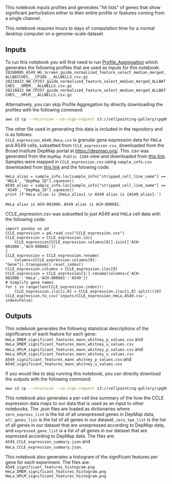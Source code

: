 This notebook inputs profiles and generates "hit lists" of genes that show significant perturbation either to their entire profile or features coming from a single channel.

This notebook requires hours to days of computation time for a normal desktop computer on a genome-scale dataset.

## Inputs

To run this notebook you will first need to run [Profile_Aggregation](../Profile_Aggregation) which generates the following profiles that are used as inputs for this notebook:
`20200805_A549_WG_Screen_guide_normalized_feature_select_median_merged_ALLBATCHES___CP186___ALLWELLS.csv.gz`  
`20210422_6W_CP257_guide_normalized_feature_select_median_merged_ALLBATCHES___DMEM___ALLWELLS.csv.gz`  
`20210422_6W_CP257_guide_normalized_feature_select_median_merged_ALLBATCHES___HPLM___ALLWELLS.csv.gz` 

Alternatively, you can skip Profile Aggregation by directly downloading the profiles with the following command:
```bash
aws s3 cp --recursive --no-sign-request s3://cellpainting-gallery/cpg0021-periscope/broad/workspace/profiles/ ../Profile_Aggregation/ --exclude "*" --include "20200805_A549_WG_Screen_guide_normalized_feature_select_median_merged_ALLBATCHES___CP186___ALLWELLS.csv.gz" --include "20210422_6W_CP257_guide_normalized_feature_select_median_merged_ALLBATCHES___DMEM___ALLWELLS.csv.gz" --include "20210422_6W_CP257_guide_normalized_feature_select_median_merged_ALLBATCHES___HPLM___ALLWELLS.csv.gz"
```

The other file used in generating this data is included in the repository and is as follows:  
`CCLE_expression_A549_HeLa.csv` is granular gene expression data for HeLa and A549 cells, subsetted from `CCLE_expression.csv`, downloaded from the Broad Institute DepMap portal at https://depmap.org/.
This .csv was generated from the `DepMap Public 21Q4` view and downloaded from [this link](https://depmap.org/portal/download/all/?releasename=DepMap+Public+21Q4&filename=CCLE_expression.csv).
Samples were mapped in `CCLE_expression.csv` using `sample_info.csv` downloaded from [this link](https://depmap.org/portal/download/all/?releasename=DepMap+Public+21Q4&filename=sample_info.csv) and the folowing code:  
```python3
HeLa_alias = sample_info.loc[sample_info["stripped_cell_line_name"] == 'HELA', "DepMap_ID"].squeeze()
A549_alias = sample_info.loc[sample_info["stripped_cell_line_name"] == 'A549', "DepMap_ID"].squeeze()
print (f'HeLa alias is {HeLa_alias}.\n A549 alias is {A549_alias}.')
```
`HeLa alias is ACH-001086.`
`A549 alias is ACH-000681.`

CCLE_expression.csv was subsetted to just A549 and HeLa cell data with the following code:
```python3
import pandas as pd
CCLE_expression = pd.read_csv("CCLE_expression.csv")
CCLE_expression = CCLE_expression.loc[
    CCLE_expression[CCLE_expression.columns[0]].isin(['ACH-001086','ACH-000681'])
]
CCLE_expression = CCLE_expression.rename(
    columns={CCLE_expression.columns[0]: "Gene"}).transpose().reset_index()
CCLE_expression.columns = CCLE_expression.iloc[0]
CCLE_expression = CCLE_expression[1:].rename(columns={'ACH-001086':'HeLa','ACH-000681':'A549'})
# Simplify gene names
for i in range(len(CCLE_expression.index)):
    CCLE_expression.iloc[i,0] = CCLE_expression.iloc[i,0].split()[0]
CCLE_expression.to_csv('inputs/CCLE_expression_HeLa_A549.csv', index=False)
```

## Outputs

This notebook generates the following statistical descriptions of the significance of each feature for each gene:  
`HeLa_DMEM_significant_features_mann_whitney_p_values.csv` and `HeLa_DMEM_significant_features_mann_whitney_u_values.csv`  
`HeLa_HPLM_significant_features_mann_whitney_p_values.csv` and `HeLa_HPLM_significant_features_mann_whitney_u_values.csv`  
`A549_significant_features_mann_whitney_p_values.csv` and `A549_significant_features_mann_whitney_u_values.csv`

If you would like to skip running this notebook, you can directly download the outputs with the following command:
```bash
aws s3 cp --recursive --no-sign-request s3://cellpainting-gallery/cpg0021-periscope/broad/workspace/publication_data/2022_PERISCOPE ../outputs/ --exclude "*" --include "*_mann_whitney_*"
```

This notebook also generates a per-cell line summary of the how the CCLE expression data maps to our data that is used as an input to other notebooks.
The .json files are loaded as dictionaries where `zero_express_list` is the list of all unexpressed genes in DepMap data, `all_genes_list` is the list of all genes in our dataset, `zero_tpm_list` is the list of all genes in our dataset that are unexpressed according to DepMap data, and `expressed_gene_list` is a list of all genes in our dataset that are expressed according to DepMap data.
The files are:  
`A549_CCLE_expression_summary.json` and `HeLa_CCLE_expression_summary.json`.

This notebook also generates a histogram of the significant features per gene for each experiment.
The files are:  
`A549_significant_features_histogram.png`  
`HeLa_DMEM_significant_features_histogram.png`  
`HeLa_HPLM_significant_features_histogram.png`  